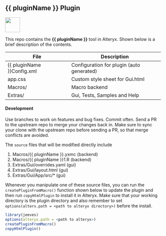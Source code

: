 ## {{ pluginName }} Plugin

<img src="{{ pluginName }}Icon.png" width=48 height=48></img> 

This repo contains the **{{ pluginName }}** tool in Alteryx. Shown below is a brief description of the contents. 

| File                            | Description                                  |
|---------------------------------|----------------------------------------------|
| {{ pluginName }}Config.xml      | Configuration for plugin (auto generated)    |  | {{ pluginName }}Gui.html        | Gui for plugin (auto generated)              |  | {{ pluginName }}Icon.png        | Icon for plugin                              |  | app.min.js                      | Script to interactively manipulate Gui.html  |
| app.css                         | Custom style sheet for Gui.html              |
| Macros/                         | Macro backend                                |
| Extras/                         | Gui, Tests, Samples and Help                 |             

#### Development

Use branches to work on features and bug fixes. Commit often. Send a PR to the upstream repo to merge your changes back in. Make sure to sync your clone with the upstream repo before sending a PR, so that merge conflicts are avoided.

The `source` files that will be modified directly include

1. Macros/{{ pluginName }}.yxmc (backend)
2. Macros/{{ pluginName }}1.R   (backend)
3. Extras/Gui/overrides.yaml    (gui)
4. Extras/Gui/layout.html       (gui)
5. Extras/Gui/App/src/*         (gui)

Whenever you manipulate one of these source files, you can run the `createPluginFromMacro()` function shown below to update the plugin and then run `copyHtmlPlugin` to install it in Alteryx. Make sure that your working directory is the plugin directory and also remember to set `options(alterx.path = <path to alteryx directory>)`  before the install.

```r
library(jeeves)
options(alteryx.path = <path to alteryx>)
createPluginFromMacro()
copyHtmlPlugin()
```
